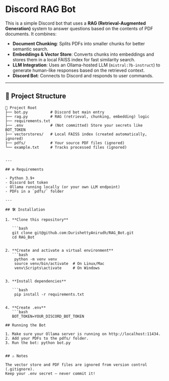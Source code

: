 # Discord RAG Bot

This is a simple Discord bot that uses a **RAG (Retrieval-Augmented Generation)** system to answer questions based on the contents of PDF documents. It combines:

- **Document Chunking**: Splits PDFs into smaller chunks for better semantic search.
- **Embeddings & Vector Store**: Converts chunks into embeddings and stores them in a local FAISS index for fast similarity search.
- **LLM Integration**: Uses an Ollama-hosted LLM (`mistral:7b-instruct`) to generate human-like responses based on the retrieved context.
- **Discord Bot**: Connects to Discord and responds to user commands.

---

## 📂 Project Structure
```plaintext
📂 Project Root
├── bot.py          # Discord bot main entry
├── rag.py          # RAG (retrieval, chunking, embedding) logic
├── requirements.txt
├── .env            # (Not committed) Store your secrets like BOT_TOKEN
├── vectorstores/   # Local FAISS index (created automatically, ignored)
├── pdfs/           # Your source PDF files (ignored)
└── example.txt     # Tracks processed files (ignored)


---

## ⚙️ Requirements

- Python 3.9+
- Discord bot token
- Ollama running locally (or your own LLM endpoint)
- PDFs in a `pdfs/` folder

---

## 🛠️ Installation

1. **Clone this repository**

   ```bash
   git clone git@github.com:DurishettyAnirudh/RAG_Bot.git
   cd RAG_Bot


2. **Create and activate a virtual environment**
   ```bash
    python -m venv venv
    source venv/bin/activate  # On Linux/Mac
    venv\Scripts\activate     # On Windows


3. **Install dependencies**

   ```bash
    pip install -r requirements.txt


4. **Create .env**
   ```bash
   BOT_TOKEN=YOUR_DISCORD_BOT_TOKEN

## Running the Bot

1. Make sure your Ollama server is running on http://localhost:11434.
2. Add your PDFs to the pdfs/ folder.
3. Run the bot: python bot.py


## ⚠️ Notes

The vector store and PDF files are ignored from version control (.gitignore).
Keep your .env secret — never commit it!